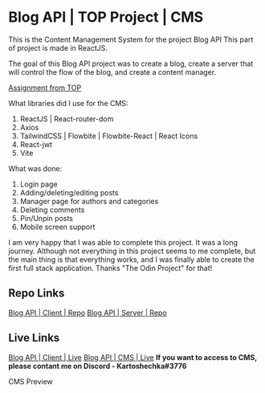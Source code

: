 # Blog API | TOP Project | CMS

This is the Content Management System for the project Blog API
This part of project is made in ReactJS.

The goal of this Blog API project was to create a blog, create a server that will control the flow of the blog, and create a content manager.

[Assignment from TOP](https://www.theodinproject.com/lessons/nodejs-blog-api)

What libraries did I use for the CMS:

1. ReactJS | React-router-dom
2. Axios
3. TailwindCSS | Flowbite | Flowbite-React | React Icons
4. React-jwt
5. Vite

What was done:

1. Login page
2. Adding/deleting/editing posts
3. Manager page for authors and categories
4. Deleting comments
5. Pin/Unpin posts
6. Mobile screen support

I am very happy that I was able to complete this project. It was a long journey. Although not everything in this project seems to me complete, but the main thing is that everything works, and I was finally able to create the first full stack application. Thanks "The Odin Project" for that!

## Repo Links

[Blog API | Client | Repo](https://www.google.com)
[Blog API | Server | Repo](https://www.google.com)

## Live Links

[Blog API | Client | Live](https://www.google.com)
[Blog API | CMS | Live](https://www.google.com)
**If you want to access to CMS, please contant me on Discord - Kartoshechka#3776**

CMS Preview
